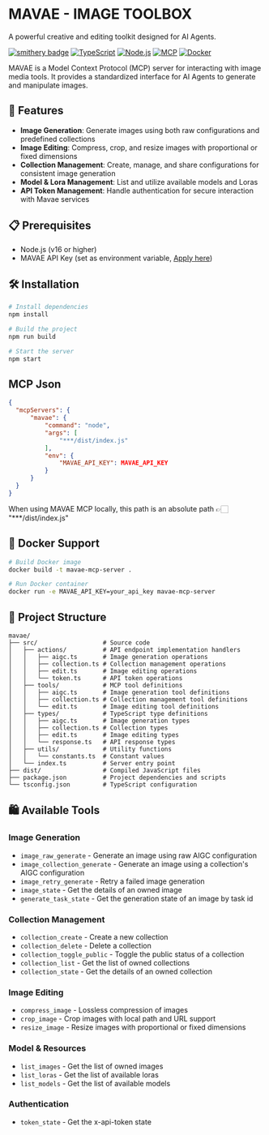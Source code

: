 # MAVAE - IMAGE TOOLBOX
A powerful creative and editing toolkit designed for AI Agents.

[![smithery badge](https://smithery.ai/badge/@xenoailimited/mavae-image-toolbox)](https://smithery.ai/server/@xenoailimited/mavae-image-toolbox)
[![TypeScript](https://img.shields.io/badge/TypeScript-007ACC?style=for-the-badge&logo=typescript&logoColor=white)](https://www.typescriptlang.org/)
[![Node.js](https://img.shields.io/badge/Node.js-339933?style=for-the-badge&logo=nodedotjs&logoColor=white)](https://nodejs.org/)
[![MCP](https://img.shields.io/badge/MCP-Model_Context_Protocol-blue?style=for-the-badge)](https://github.com/anthropics/model-context-protocol)
[![Docker](https://img.shields.io/badge/Docker-2CA5E0?style=for-the-badge&logo=docker&logoColor=white)](https://www.docker.com/)

MAVAE is a Model Context Protocol (MCP) server for interacting with image media tools. It provides a standardized interface for AI Agents to generate and manipulate images.

## 🚀 Features

- **Image Generation**: Generate images using both raw configurations and predefined collections
- **Image Editing**: Compress, crop, and resize images with proportional or fixed dimensions
- **Collection Management**: Create, manage, and share configurations for consistent image generation
- **Model & Lora Management**: List and utilize available models and Loras
- **API Token Management**: Handle authentication for secure interaction with Mavae services

## 📋 Prerequisites

- Node.js (v16 or higher)
- MAVAE API Key (set as environment variable, [Apply here](https://mcp.mavae.ai/))

## 🛠️ Installation

```bash
# Install dependencies
npm install

# Build the project
npm run build

# Start the server
npm start
```

## MCP Json
```json
{
  "mcpServers": {
      "mavae": {
          "command": "node",
          "args": [
              "***/dist/index.js"
          ],
          "env": {
              "MAVAE_API_KEY": MAVAE_API_KEY
          }
      }
  }
}
```
When using MAVAE MCP locally, this path is an absolute path 👉🏻 "***/dist/index.js"

## 🐳 Docker Support

```bash
# Build Docker image
docker build -t mavae-mcp-server .

# Run Docker container
docker run -e MAVAE_API_KEY=your_api_key mavae-mcp-server
```

## 📁 Project Structure

```
mavae/
├── src/                  # Source code
│   ├── actions/          # API endpoint implementation handlers
│   │   ├── aigc.ts       # Image generation operations
│   │   ├── collection.ts # Collection management operations
│   │   ├── edit.ts       # Image editing operations
│   │   └── token.ts      # API token operations
│   ├── tools/            # MCP tool definitions
│   │   ├── aigc.ts       # Image generation tool definitions
│   │   ├── collection.ts # Collection management tool definitions
│   │   └── edit.ts       # Image editing tool definitions
│   ├── types/            # TypeScript type definitions
│   │   ├── aigc.ts       # Image generation types
│   │   ├── collection.ts # Collection types
│   │   ├── edit.ts       # Image editing types
│   │   └── response.ts   # API response types
│   ├── utils/            # Utility functions
│   │   └── constants.ts  # Constant values
│   └── index.ts          # Server entry point
├── dist/                 # Compiled JavaScript files
├── package.json          # Project dependencies and scripts
└── tsconfig.json         # TypeScript configuration
```

## 🛍️ Available Tools

### Image Generation
- `image_raw_generate` - Generate an image using raw AIGC configuration
- `image_collection_generate` - Generate an image using a collection's AIGC configuration
- `image_retry_generate` - Retry a failed image generation
- `image_state` - Get the details of an owned image
- `generate_task_state` - Get the generation state of an image by task id

### Collection Management
- `collection_create` - Create a new collection
- `collection_delete` - Delete a collection
- `collection_toggle_public` - Toggle the public status of a collection
- `collection_list` - Get the list of owned collections
- `collection_state` - Get the details of an owned collection

### Image Editing
- `compress_image` - Lossless compression of images
- `crop_image` - Crop images with local path and URL support
- `resize_image` - Resize images with proportional or fixed dimensions

### Model & Resources
- `list_images` - Get the list of owned images
- `list_loras` - Get the list of available loras
- `list_models` - Get the list of available models

### Authentication
- `token_state` - Get the x-api-token state




